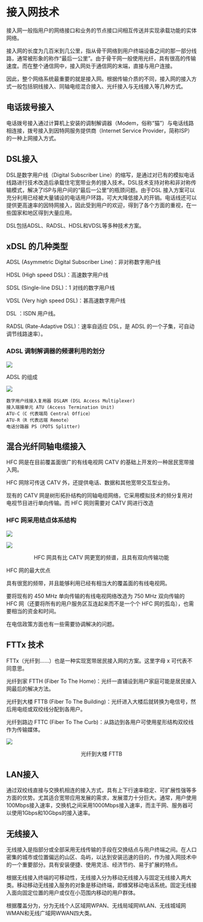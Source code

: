 # 接入网技术

接入网一般指用户的网络接口和业务的节点接口间相互传送并实现承载功能的实体网络。

接入网的长度为几百米到几公里，指从骨干网络到用户终端设备之间的那一部分线路，通常被形象的称作“最后一公里”。由于骨干网一般使用光纤，具有很高的传输速度。而在整个通信网中，接入网处于通信网的末端，直接与用户连接。

因此，整个网络系统最重要的就是接入网。根据传输介质的不同，接入网的接入方式一般包括铜线接入、同轴电缆混合接入、光纤接入与无线接入等几种方式。



## 电话拨号接入

电话拨号接入通过计算机上安装的调制解调器（Modem，俗称“猫”）与电话线路相连接，拨号接入到因特网服务提供商（Internet Service Provider，简称ISP）的一种上网接入方式。



## DSL接入

DSL是数字用户线（Digital Subscriber Line）的缩写，是通过对已有的模拟电话线路进行技术改造后承载住宅宽带业务的接入技术。DSL技术支持对称和非对称传输模式，解决了ISP与用户间的“最后一公里”的瓶颈问题。由于DSL 接入方案可以充分利用已经被大量铺设的电话用户环路，可大大降低接入的开销。电话线还可以提供更高速率的因特网接入，因此受到用户的欢迎，得到了各个方面的重视，在一些国家和地区得到大量应用。

DSL包括ADSL、RADSL、HDSL和VDSL等多种技术方案。

## xDSL 的几种类型

ADSL (Asymmetric Digital Subscriber Line)：非对称数字用户线

HDSL (High speed DSL)：高速数字用户线

SDSL (Single-line DSL)：1 对线的数字用户线

VDSL (Very high speed DSL)：甚高速数字用户线

DSL ：ISDN 用户线。

RADSL (Rate-Adaptive DSL)：速率自适应  DSL，是 ADSL 的一个子集，可自动调节线路速率）。 

### ADSL 调制解调器的频谱利用的划分

![](https://img1.zlogs.net/19/20191104174853.png)





ADSL 的组成 



![](https://img1.zlogs.net/19/20191104174954.png)



```
数字用户线接入复用器 DSLAM (DSL Access Multiplexer)
接入端接单元 ATU (Access Termination Unit)
ATU-C（C 代表端局 Central Office）
ATU-R（R 代表远端 Remote）
电话分路器 PS (POTS Splitter)  
```



## 混合光纤同轴电缆接入

HFC 网是在目前覆盖面很广的有线电视网 CATV 的基础上开发的一种居民宽带接入网。

HFC 网除可传送 CATV 外，还提供电话、数据和其他宽带交互型业务。

现有的 CATV 网是树形拓扑结构的同轴电缆网络，它采用模拟技术的频分复用对电视节目进行单向传输。而 HFC 网则需要对 CATV 网进行改造



### HFC 网采用结点体系结构

![](https://img1.zlogs.net/19/20191104175145.png)



![](https://img1.zlogs.net/19/20191104175217.png)



<center>HFC 网具有比 CATV 网更宽的频谱，且具有双向传输功能 </center>



HFC 网的最大优点

具有很宽的频带，并且能够利用已经有相当大的覆盖面的有线电视网。

要将现有的 450 MHz 单向传输的有线电视网络改造为 750 MHz 双向传输的 HFC 网（还要将所有的用户服务区互连起来而不是一个个 HFC 网的孤岛），也需要相当的资金和时间。

在电信政策方面也有一些需要协调解决的问题。 



## FTTx 技术

FTTx（光纤到……）也是一种实现宽带居民接入网的方案。这里字母 x 可代表不同意思。

光纤到家 FTTH (Fiber To The Home)：光纤一直铺设到用户家庭可能是居民接入网最后的解决方法。

光纤到大楼 FTTB (Fiber To The Building)：光纤进入大楼后就转换为电信号，然后用电缆或双绞线分配到各用户。

光纤到路边 FTTC (Fiber To The Curb)：从路边到各用户可使用星形结构双绞线作为传输媒体。    

![](https://img1.zlogs.net/19/20191104175419.png)

<center>光纤到大楼 FTTB </center>



## LAN接入

通过双绞线直接与交换机相连的接入方式，具有上下行速率稳定、可扩展性强等多方面的优势。尤其适合宽带应用发展的需求，发展潜力十分巨大。通常，用户使用100Mbps接入速率，交换机之间采用1000Mbps接入速率，而主干网、服务器可以使用1Gbps和10Gbps的接入速率。





## 无线接入

无线接入是指部分或全部采用无线传输的手段在交换结点与用户终端之间。在人口密集的城市或位置偏远的山区、岛屿，以达到安装迅速的目的，作为接入网技术中的一个重要部分。具有安装便捷、使用灵活、经济节约、易于扩展的特点。

根据无线接入终端的可移动性，无线接入分为移动无线接入与固定无线接入两大类。移动移动无线接入服务的对象是移动终端，即蜂窝移动电话系统。固定无线接入面向固定位置的用户或仅在小范围内移动的用户群体。

根据覆盖分为，分为无线个人区域网WPAN、无线局域网WLAN、无线城域网WMAN和无线广域网WWAN四大类。


